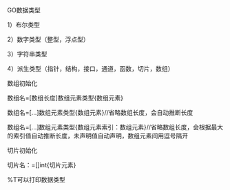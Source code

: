 GO数据类型

1）布尔类型

2）数字类型（整型，浮点型）

3）字符串类型

4）派生类型（指针，结构，接口，通道，函数，切片，数组）

数组初始化

数组名=[数组长度]数组元素类型{数组元素}

数组名=[...]数组元素类型{数组元素}//省略数组长度，会自动推断长度

数组名=[...]数组元素类型{数组元素索引：数组元素}//省略数组长度，会根据最大的索引值自动推断长度，未声明值自动声明，数组元素间用逗号隔开

切片初始化

切片名：=[]int{切片元素}

%T可以打印数据类型